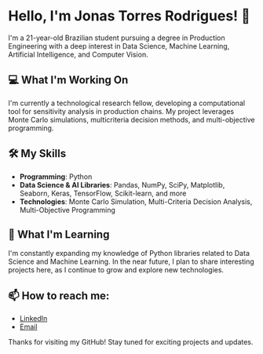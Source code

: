 # Hello, I'm Jonas Torres Rodrigues! 👋

I'm a 21-year-old Brazilian student pursuing a degree in Production Engineering with a deep interest in Data Science, Machine Learning, Artificial Intelligence, and Computer Vision. 

## 💻 What I'm Working On
I'm currently a technological research fellow, developing a computational tool for sensitivity analysis in production chains. My project leverages Monte Carlo simulations, multicriteria decision methods, and multi-objective programming.

## 🛠️ My Skills
- **Programming**: Python
- **Data Science & AI Libraries**: Pandas, NumPy, SciPy, Matplotlib, Seaborn, Keras, TensorFlow, Scikit-learn, and more
- **Technologies**: Monte Carlo Simulation, Multi-Criteria Decision Analysis, Multi-Objective Programming

## 🌱 What I'm Learning
I'm constantly expanding my knowledge of Python libraries related to Data Science and Machine Learning. In the near future, I plan to share interesting projects here, as I continue to grow and explore new technologies.

## 📫 How to reach me:
- [LinkedIn](https://www.linkedin.com/in/jonas-t-rodrigues-79022a22b/)
- [Email](mailto:jonastorresr0drigues@gmail.com)

Thanks for visiting my GitHub! Stay tuned for exciting projects and updates.
